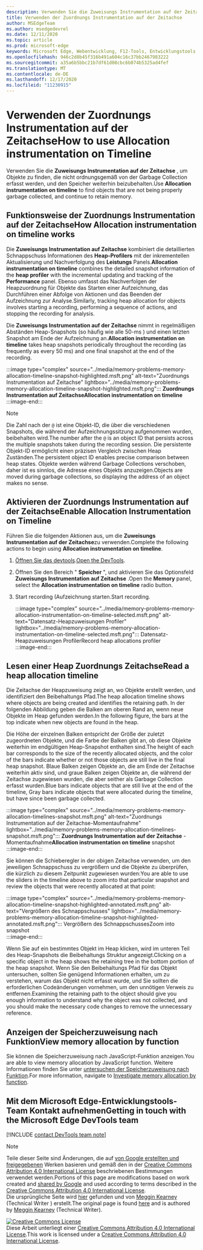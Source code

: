 ```yaml
---
description: Verwenden Sie die Zuweisungs Instrumentation auf der Zeitachse, um Objekte zu finden, die nicht ordnungsgemäß von der Garbage Collection erfasst werden, und den Speicher weiterhin beizubehalten.
title: Verwenden der Zuordnungs Instrumentation auf der Zeitachse
author: MSEdgeTeam
ms.author: msedgedevrel
ms.date: 12/11/2020
ms.topic: article
ms.prod: microsoft-edge
keywords: Microsoft Edge, Webentwicklung, F12-Tools, Entwicklungstools
ms.openlocfilehash: 946c2d8b45f316b491a604c16c37bb2467983222
ms.sourcegitcommit: a35a6b5bbc21b7df61d08cbc6b074b5325ad4fef
ms.translationtype: MT
ms.contentlocale: de-DE
ms.lasthandoff: 12/17/2020
ms.locfileid: "11230915"
---
```

<!-- Copyright Meggin Kearney 

   Licensed under the Apache License, Version 2.0 (the "License");
   you may not use this file except in compliance with the License.
   You may obtain a copy of the License at

       https://www.apache.org/licenses/LICENSE-2.0

   Unless required by applicable law or agreed to in writing, software
   distributed under the License is distributed on an "AS IS" BASIS,
   WITHOUT WARRANTIES OR CONDITIONS OF ANY KIND, either express or implied.
   See the License for the specific language governing permissions and
   limitations under the License. -->

# <span data-ttu-id="ef849-104">Verwenden der Zuordnungs Instrumentation auf der Zeitachse</span><span class="sxs-lookup"><span data-stu-id="ef849-104">How to use Allocation instrumentation on Timeline</span></span>  

<span data-ttu-id="ef849-105">Verwenden Sie die **Zuweisungs Instrumentation auf der Zeitachse** , um Objekte zu finden, die nicht ordnungsgemäß von der Garbage Collection erfasst werden, und den Speicher weiterhin beizubehalten.</span><span class="sxs-lookup"><span data-stu-id="ef849-105">Use **Allocation instrumentation on timeline** to find objects that are not being properly garbage collected, and continue to retain memory.</span></span>  

## <span data-ttu-id="ef849-106">Funktionsweise der Zuordnungs Instrumentation auf der Zeitachse</span><span class="sxs-lookup"><span data-stu-id="ef849-106">How Allocation instrumentation on timeline works</span></span>  

<span data-ttu-id="ef849-107">Die **Zuweisungs Instrumentation auf Zeitachse** kombiniert die detaillierten Schnappschuss Informationen des **Heap-Profilers** mit der inkrementellen Aktualisierung und Nachverfolgung des **Leistungs** Panels.</span><span class="sxs-lookup"><span data-stu-id="ef849-107">**Allocation instrumentation on timeline** combines the detailed snapshot information of the **heap profiler** with the incremental updating and tracking of the **Performance** panel.</span></span>  <span data-ttu-id="ef849-108">Ebenso umfasst das Nachverfolgen der Heapzuordnung für Objekte das Starten einer Aufzeichnung, das Durchführen einer Abfolge von Aktionen und das Beenden der Aufzeichnung zur Analyse.</span><span class="sxs-lookup"><span data-stu-id="ef849-108">Similarly, tracking heap allocation for objects involves starting a recording, performing a sequence of actions, and stopping the recording for analysis.</span></span>  

<!--todo: add profile memory problems (heap profiler) section when available  -->  
<!--todo: add profile evaluate performance (Performance panel) section when available  -->  

<span data-ttu-id="ef849-109">Die **Zuweisungs Instrumentation auf der Zeitachse** nimmt in regelmäßigen Abständen Heap-Snapshots (so häufig wie alle 50-ms \) und einen letzten Snapshot am Ende der Aufzeichnung an.</span><span class="sxs-lookup"><span data-stu-id="ef849-109">**Allocation instrumentation on timeline** takes heap snapshots periodically throughout the recording \(as frequently as every 50 ms\) and one final snapshot at the end of the recording.</span></span>  

:::image type="complex" source="../media/memory-problems-memory-allocation-timeline-snapshot-highlighted.msft.png" alt-text="Zuordnungs Instrumentation auf Zeitachse" lightbox="../media/memory-problems-memory-allocation-timeline-snapshot-highlighted.msft.png":::
   **<span data-ttu-id="ef849-111">Zuordnungs Instrumentation auf Zeitachse</span><span class="sxs-lookup"><span data-stu-id="ef849-111">Allocation instrumentation on timeline</span></span>**  
:::image-end:::  

> [!NOTE]
> <span data-ttu-id="ef849-112">Die Zahl nach der `@` ist eine Objekt-ID, die über die verschiedenen Snapshots, die während der Aufzeichnungssitzung aufgenommen wurden, beibehalten wird.</span><span class="sxs-lookup"><span data-stu-id="ef849-112">The number after the `@` is an object ID that persists across the multiple snapshots taken during the recording session.</span></span>  <span data-ttu-id="ef849-113">Die persistente Objekt-ID ermöglicht einen präzisen Vergleich zwischen Heap Zuständen.</span><span class="sxs-lookup"><span data-stu-id="ef849-113">The persistent object ID enables precise comparison between heap states.</span></span>  <span data-ttu-id="ef849-114">Objekte werden während Garbage Collections verschoben, daher ist es sinnlos, die Adresse eines Objekts anzuzeigen.</span><span class="sxs-lookup"><span data-stu-id="ef849-114">Objects are moved during garbage collections, so displaying the address of an object makes no sense.</span></span>  

## <span data-ttu-id="ef849-115">Aktivieren der Zuordnungs Instrumentation auf der Zeitachse</span><span class="sxs-lookup"><span data-stu-id="ef849-115">Enable Allocation Instrumentation on Timeline</span></span>  

<span data-ttu-id="ef849-116">Führen Sie die folgenden Aktionen aus, um die **Zuweisungs Instrumentation auf der Zeitachse**zu verwenden.</span><span class="sxs-lookup"><span data-stu-id="ef849-116">Complete the following actions to begin using **Allocation instrumentation on timeline**.</span></span>  

1.  <span data-ttu-id="ef849-117">[Öffnen Sie das devtools][DevtoolsOpenIndex].</span><span class="sxs-lookup"><span data-stu-id="ef849-117">[Open the DevTools][DevtoolsOpenIndex].</span></span>  
1.  <span data-ttu-id="ef849-118">Öffnen Sie den Bereich " **Speicher** ", und aktivieren Sie das Optionsfeld **Zuweisungs Instrumentation auf Zeitachse** .</span><span class="sxs-lookup"><span data-stu-id="ef849-118">Open the **Memory** panel, select the **Allocation instrumentation on timeline** radio button.</span></span>  
1.  <span data-ttu-id="ef849-119">Start recording (Aufzeichnung starten.</span><span class="sxs-lookup"><span data-stu-id="ef849-119">Start recording.</span></span>  
    
    :::image type="complex" source="../media/memory-problems-memory-allocation-instrumentation-on-timeline-selected.msft.png" alt-text="Datensatz-Heapzuweisungen Profiler" lightbox="../media/memory-problems-memory-allocation-instrumentation-on-timeline-selected.msft.png":::
       <span data-ttu-id="ef849-121">Datensatz-Heapzuweisungen Profiler</span><span class="sxs-lookup"><span data-stu-id="ef849-121">Record heap allocations profiler</span></span>  
    :::image-end:::  
    
## <span data-ttu-id="ef849-122">Lesen einer Heap Zuordnungs Zeitachse</span><span class="sxs-lookup"><span data-stu-id="ef849-122">Read a heap allocation timeline</span></span>  

<span data-ttu-id="ef849-123">Die Zeitachse der Heapzuweisung zeigt an, wo Objekte erstellt werden, und identifiziert den Beibehaltungs Pfad.</span><span class="sxs-lookup"><span data-stu-id="ef849-123">The heap allocation timeline shows where objects are being created and identifies the retaining path.</span></span>  <span data-ttu-id="ef849-124">In der folgenden Abbildung geben die Balken am oberen Rand an, wenn neue Objekte im Heap gefunden werden.</span><span class="sxs-lookup"><span data-stu-id="ef849-124">In the following figure, the bars at the top indicate when new objects are found in the heap.</span></span>  

<span data-ttu-id="ef849-125">Die Höhe der einzelnen Balken entspricht der Größe der zuletzt zugeordneten Objekte, und die Farbe der Balken gibt an, ob diese Objekte weiterhin im endgültigen Heap-Snapshot enthalten sind.</span><span class="sxs-lookup"><span data-stu-id="ef849-125">The height of each bar corresponds to the size of the recently allocated objects, and the color of the bars indicate whether or not those objects are still live in the final heap snapshot.</span></span>  <span data-ttu-id="ef849-126">Blaue Balken zeigen Objekte an, die am Ende der Zeitachse weiterhin aktiv sind, und graue Balken zeigen Objekte an, die während der Zeitachse zugewiesen wurden, die aber seither als Garbage Collection erfasst wurden.</span><span class="sxs-lookup"><span data-stu-id="ef849-126">Blue bars indicate objects that are still live at the end of the timeline, Gray bars indicate objects that were allocated during the timeline, but have since been garbage collected.</span></span>  

:::image type="complex" source="../media/memory-problems-memory-allocation-timelines-snapshot.msft.png" alt-text="Zuordnungs Instrumentation auf der Zeitachse-Momentaufnahme" lightbox="../media/memory-problems-memory-allocation-timelines-snapshot.msft.png":::
   <span data-ttu-id="ef849-128">**Zuordnungs Instrumentation auf der Zeitachse** -Momentaufnahme</span><span class="sxs-lookup"><span data-stu-id="ef849-128">**Allocation instrumentation on timeline** snapshot</span></span>  
:::image-end:::  

<!--In the following figure, an action was performed 3 times.  The sample program caches five objects, so the last five blue bars are expected.  But the left-most blue bar indicates a potential problem.  -->  
<!--todo: redo figure 4 with multiple click actions  -->  

<span data-ttu-id="ef849-129">Sie können die Schieberegler in der obigen Zeitachse verwenden, um den jeweiligen Schnappschuss zu vergrößern und die Objekte zu überprüfen, die kürzlich zu diesem Zeitpunkt zugewiesen wurden:</span><span class="sxs-lookup"><span data-stu-id="ef849-129">You are able to use the sliders in the timeline above to zoom into that particular snapshot and review the objects that were recently allocated at that point:</span></span>  

:::image type="complex" source="../media/memory-problems-memory-allocation-timeline-snapshot-highlighted-annotated.msft.png" alt-text="Vergrößern des Schnappschusses" lightbox="../media/memory-problems-memory-allocation-timeline-snapshot-highlighted-annotated.msft.png":::
   <span data-ttu-id="ef849-131">Vergrößern des Schnappschusses</span><span class="sxs-lookup"><span data-stu-id="ef849-131">Zoom into snapshot</span></span>  
:::image-end:::  

<span data-ttu-id="ef849-132">Wenn Sie auf ein bestimmtes Objekt im Heap klicken, wird im unteren Teil des Heap-Snapshots die Beibehaltungs Struktur angezeigt.</span><span class="sxs-lookup"><span data-stu-id="ef849-132">Clicking on a specific object in the heap shows the retaining tree in the bottom portion of the heap snapshot.</span></span>  <span data-ttu-id="ef849-133">Wenn Sie den Beibehaltungs Pfad für das Objekt untersuchen, sollten Sie genügend Informationen erhalten, um zu verstehen, warum das Objekt nicht erfasst wurde, und Sie sollten die erforderlichen Codeänderungen vornehmen, um den unnötigen Verweis zu entfernen.</span><span class="sxs-lookup"><span data-stu-id="ef849-133">Examining the retaining path to the object should give you enough information to understand why the object was not collected, and you should make the necessary code changes to remove the unnecessary reference.</span></span>  

## <span data-ttu-id="ef849-134">Anzeigen der Speicherzuweisung nach Funktion</span><span class="sxs-lookup"><span data-stu-id="ef849-134">View memory allocation by function</span></span>  

<span data-ttu-id="ef849-135">Sie können die Speicherzuweisung nach JavaScript-Funktion anzeigen.</span><span class="sxs-lookup"><span data-stu-id="ef849-135">You are able to view memory allocation by JavaScript function.</span></span>  <span data-ttu-id="ef849-136">Weitere Informationen finden Sie unter [untersuchen der Speicherzuweisung nach Funktion][DevtoolsMemoryProblemsIndexInvestigateMemoryAllocationFunction].</span><span class="sxs-lookup"><span data-stu-id="ef849-136">For more information, navigate to [Investigate memory allocation by function][DevtoolsMemoryProblemsIndexInvestigateMemoryAllocationFunction].</span></span>  

## <span data-ttu-id="ef849-137">Mit dem Microsoft Edge-Entwicklungstools-Team Kontakt aufnehmen</span><span class="sxs-lookup"><span data-stu-id="ef849-137">Getting in touch with the Microsoft Edge DevTools team</span></span>  

[!INCLUDE [contact DevTools team note](../includes/contact-devtools-team-note.md)]  

<!-- links -->  

[DevToolsOpenIndex]: ../open/index.md "Öffnen Sie Microsoft Edge (Chrom) devtools | Microsoft docs"
[DevtoolsMemoryProblemsIndexInvestigateMemoryAllocationFunction]: ./index.md#investigate-memory-allocation-by-function "Untersuchen der Speicherzuweisung nach Funktion – beheben von Speicherproblemen | Microsoft docs"  

<!--[HeapProfiler]: ./heap-snapshots.md "How to Record Heap Snapshots"  -->  
<!--[PerformancePanel]: ../profile/evaluate-performance/timeline-tool ""  -->  

[MicrosoftEdgeChannel]: https://www.microsoftedgeinsider.com/download "Herunterladen eines Microsoft Edge-Kanals"  

> [!NOTE]
> <span data-ttu-id="ef849-141">Teile dieser Seite sind Änderungen, die auf [von Google erstellten und freigegebenen][GoogleSitePolicies] Werken basieren und gemäß den in der [Creative Commons Attribution 4.0 International License][CCA4IL] beschriebenen Bestimmungen verwendet werden.</span><span class="sxs-lookup"><span data-stu-id="ef849-141">Portions of this page are modifications based on work created and [shared by Google][GoogleSitePolicies] and used according to terms described in the [Creative Commons Attribution 4.0 International License][CCA4IL].</span></span>  
> <span data-ttu-id="ef849-142">Die ursprüngliche Seite wird [hier](https://developers.google.com/web/tools/chrome-devtools/memory-problems/allocation-profiler) gefunden und von [Meggin Kearney][MegginKearney] (Technical Writer \) erstellt.</span><span class="sxs-lookup"><span data-stu-id="ef849-142">The original page is found [here](https://developers.google.com/web/tools/chrome-devtools/memory-problems/allocation-profiler) and is authored by [Meggin Kearney][MegginKearney] \(Technical Writer\).</span></span>  

[![Creative Commons License][CCby4Image]][CCA4IL]  
<span data-ttu-id="ef849-144">Diese Arbeit unterliegt einer [Creative Commons Attribution 4.0 International License][CCA4IL].</span><span class="sxs-lookup"><span data-stu-id="ef849-144">This work is licensed under a [Creative Commons Attribution 4.0 International License][CCA4IL].</span></span>  

[CCA4IL]: https://creativecommons.org/licenses/by/4.0  
[CCby4Image]: https://i.creativecommons.org/l/by/4.0/88x31.png  
[GoogleSitePolicies]: https://developers.google.com/terms/site-policies  
[KayceBasques]: https://developers.google.com/web/resources/contributors/kaycebasques  
[MegginKearney]: https://developers.google.com/web/resources/contributors/megginkearney  
